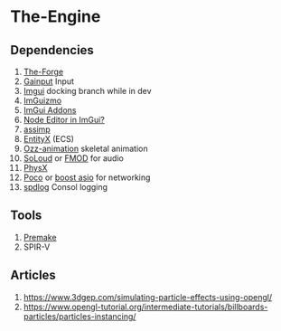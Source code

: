 # The-Engine


## Dependencies

1. [The-Forge](https://github.com/ConfettiFX/The-Forge)
2. [Gainput](https://github.com/jkuhlmann/gainput) Input
3. [Imgui](https://github.com/ocornut/imgui) docking branch while in dev
4. [ImGuizmo](https://github.com/CedricGuillemet/ImGuizmo)
5. [ImGui Addons](https://github.com/Flix01/imgui)
6. [Node Editor in ImGui?](https://github.com/thedmd/imgui-node-editor)
7. [assimp](https://github.com/assimp/assimp)
8. [EntityX](https://github.com/alecthomas/entityx) (ECS)
9. [Ozz-animation](https://github.com/guillaumeblanc/ozz-animation) skeletal animation 
10. [SoLoud](https://github.com/jarikomppa/soloud) or [FMOD](https://fmod.com/) for audio
11. [PhysX](https://github.com/NVIDIAGameWorks/PhysX) 
13. [Poco](https://github.com/pocoproject/poco) or [boost asio](http://think-async.com/Asio) for networking
14. [spdlog](https://github.com/gabime/spdlog) Consol logging
## Tools

1. [Premake](https://github.com/premake/premake-core)
2. SPIR-V

## Articles
1. https://www.3dgep.com/simulating-particle-effects-using-opengl/
2. https://www.opengl-tutorial.org/intermediate-tutorials/billboards-particles/particles-instancing/

